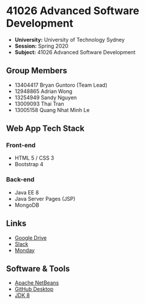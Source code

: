 # 41026 Advanced Software Development

- **University:** University of Technology Sydney
- **Session:** Spring 2020
- **Subject:** 41026 Advanced Software Development

## Group Members

- 13404417 Bryan Guntoro (Team Lead)
- 12948865 Adrian Wong
- 13254949 Sandy Nguyen
- 13009093 Thai Tran
- 13005158 Quang Nhat Minh Le

## Web App Tech Stack

### Front-end
- HTML 5 / CSS 3
- Bootstrap 4

### Back-end
- Java EE 8
- Java Server Pages (JSP)
- MongoDB

## Links

- [Google Drive](https://drive.google.com/drive/folders/1hYSAZWtSsTQhhmAIcCVMuD98-YkmWGMC?usp=sharing)
- [Slack](https://app.slack.com/client/T0187MBJ8E6/C018XGMRZSL)
- [Monday](https://introdcution-to-software-development.monday.com/boards/676182606)

## Software & Tools

- [Apache NetBeans](https://netbeans.apache.org/download/index.html)
- [GitHub Desktop](https://desktop.github.com/)
- [JDK 8](https://www.oracle.com/java/technologies/javase/javase-jdk8-downloads.html)
